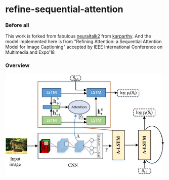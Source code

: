 # refine-sequential-attention

### Before all
This work is forked from fabulous [neuraltalk2](https://github.com/karpathy/neuraltalk2) from [karparthy](https://github.com/karpathy). And the model implemented here is from "Refining Attention: a Sequential Attention Model for Image Captioning" accepted by IEEE International Conference on Multimedia and Expo’18
### Overview 
 
![overview](https://github.com/Roffy-fang/refine-sequential-attention/blob/master/vis/fig1.jpg)
 
